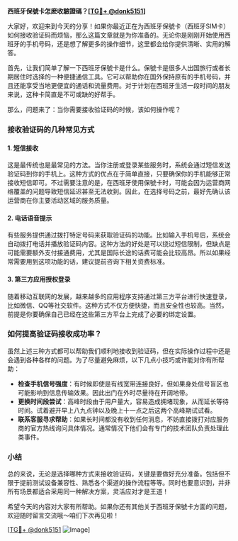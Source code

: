 **西班牙保號卡怎麽收驗證碼？[[TG💪+ @donk5151](https://t.me/s/donk5151)]**

大家好，欢迎来到今天的分享！如果你最近正在为西班牙保號卡（西班牙SIM卡）如何接收验证码而烦恼，那么这篇文章就是为你准备的。无论你是刚刚开始使用西班牙的手机号码，还是想了解更多的操作细节，这里都会给你提供清晰、实用的解答。

首先，让我们简单了解一下西班牙保號卡是什么。保號卡是很多人出国旅行或者长期居住时选择的一种便捷通信工具。它可以帮助你在国外保持原有的手机号码，并且还能享受当地更便宜的通话和流量费用。对于计划在西班牙生活一段时间的朋友来说，这种卡简直是不可或缺的好帮手。

那么，问题来了：当你需要接收验证码的时候，该如何操作呢？

### 接收验证码的几种常见方式

#### 1. 短信接收
这是最传统也是最常见的方法。当你注册或登录某些服务时，系统会通过短信发送验证码到你的手机上。这种方式的优点在于简单直接，只要确保你的手机能够正常接收短信即可。不过需要注意的是，在西班牙使用保號卡时，可能会因为运营商网络覆盖的问题导致短信延迟甚至无法收到。因此，在选择号码之前，最好先确认该运营商在你主要活动区域的服务质量。

#### 2. 电话语音提示
有些服务提供通过拨打特定号码来获取验证码的功能。比如输入手机号后，系统会自动拨打电话并播放验证码内容。这种方法的好处是可以绕过短信限制，但缺点是可能需要额外支付接通费用，尤其是国际长途的话费可能会比较高昂。所以如果经常需要用到这项功能的话，建议提前咨询下相关资费标准。

#### 3. 第三方应用授权登录
随着移动互联网的发展，越来越多的应用程序支持通过第三方平台进行快速登录，比如微信、QQ等社交软件。这种方式不仅方便快捷，而且安全性也较高。当然，前提是你要确保自己已经在这些第三方平台上完成了必要的绑定设置。

### 如何提高验证码接收成功率？

虽然上述三种方式都可以帮助我们顺利地接收到验证码，但在实际操作过程中还是会遇到各种各样的问题。为了尽量避免麻烦，以下几点小技巧或许能对你有所帮助：

- **检查手机信号强度**：有时候即使是有线宽带连接良好，但如果身处信号盲区也可能影响到信息传输效果。因此出门在外时尽量待在开阔地带。
- **更换时间段尝试**：高峰时段由于用户量大，容易造成拥堵现象，从而延长等待时间。试着避开早上八九点钟以及晚上十一点之后这两个高峰期试试看。
- **联系客服寻求帮助**：如果长时间都没有收到任何消息，不妨直接拨打对应服务商的官方热线询问具体情况。通常情况下他们会有专门的技术团队负责处理此类事件。

### 小结

总的来说，无论是选择哪种方式来接收验证码，关键是要做好充分准备。包括但不限于提前测试设备兼容性、熟悉各个渠道的操作流程等等。同时也要意识到，并非所有场景都适合采用同一种解决方案，灵活应对才是王道！

希望今天的内容对大家有所帮助。如果你还有其他关于西班牙保號卡方面的问题，欢迎随时留言交流哦～咱们下次再见啦！

[[TG💪+ @donk5151](https://t.me/s/donk5151) ![Image](https://i.postimg.cc/rwNCRYN7/Snipaste-2025-04-30-17-27-05.png)]